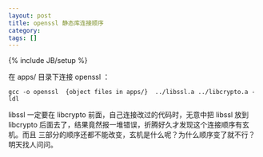 ```yaml
---
layout: post
title: openssl 静态库连接顺序
category:
tags: []
---
```

{% include JB/setup %}

在 apps/ 目录下连接 openssl ：

    gcc -o openssl  {object files in apps/}  ../libssl.a ../libcrypto.a -ldl

libssl 一定要在 libcrypto 前面，自己连接改过的代码时，无意中把 libssl 放到
libcrypto 后面去了，结果竟然报一堆错误，折腾好久才发现这个连接顺序有玄机。而且
三部分的顺序还都不能改变，玄机是什么呢？为什么顺序变了就不行？明天找人问问。

